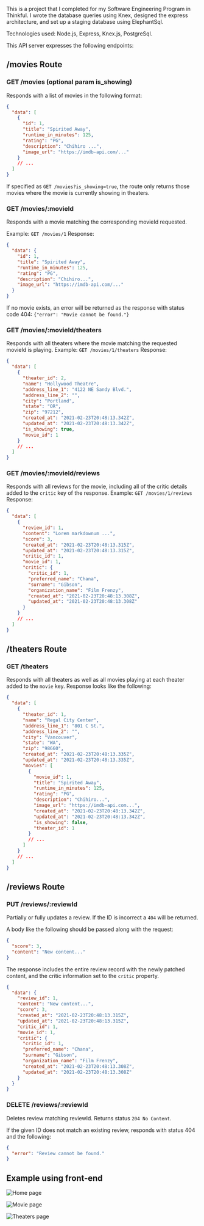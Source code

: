 This is a project that I completed for my Software Engineering Program in Thinkful.
I wrote the database queries using Knex, designed the express architecture, and set up a staging database using ElephantSql.

Technologies used: Node.js, Express, Knex.js, PostgreSql.

This API server expresses the following endpoints:

## /movies Route

### GET /movies (optional param is_showing)

Responds with a list of movies in the following format:

```json
{
  "data": [
    {
      "id": 1,
      "title": "Spirited Away",
      "runtime_in_minutes": 125,
      "rating": "PG",
      "description": "Chihiro ...",
      "image_url": "https://imdb-api.com/..."
    }
    // ...
  ]
}
```

If specified as `GET /movies?is_showing=true`, the route only returns those movies where the movie is currently showing in theaters.

### GET /movies/:movieId

Responds with a movie matching the corresponding movieId requested.

Example: `GET /movies/1`
Response:

```json
{
  "data": {
    "id": 1,
    "title": "Spirited Away",
    "runtime_in_minutes": 125,
    "rating": "PG",
    "description": "Chihiro...",
    "image_url": "https://imdb-api.com/..."
  }
}
```

If no movie exists, an error will be returned as the response with status code 404: `{"error": "Movie cannot be found."}`

### GET /movies/:movieId/theaters

Responds with all theaters where the movie matching the requested movieId is playing.
Example: `GET /movies/1/theaters`
Response:

```json
{
  "data": [
    {
      "theater_id": 2,
      "name": "Hollywood Theatre",
      "address_line_1": "4122 NE Sandy Blvd.",
      "address_line_2": "",
      "city": "Portland",
      "state": "OR",
      "zip": "97212",
      "created_at": "2021-02-23T20:48:13.342Z",
      "updated_at": "2021-02-23T20:48:13.342Z",
      "is_showing": true,
      "movie_id": 1
    }
    // ...
  ]
}
```

### GET /movies/:movieId/reviews

Responds with all reviews for the movie, including all of the critic details added to the `critic` key of the response.
Example: `GET /movies/1/reviews`
Response:

```json
{
  "data": [
    {
      "review_id": 1,
      "content": "Lorem markdownum ...",
      "score": 3,
      "created_at": "2021-02-23T20:48:13.315Z",
      "updated_at": "2021-02-23T20:48:13.315Z",
      "critic_id": 1,
      "movie_id": 1,
      "critic": {
        "critic_id": 1,
        "preferred_name": "Chana",
        "surname": "Gibson",
        "organization_name": "Film Frenzy",
        "created_at": "2021-02-23T20:48:13.308Z",
        "updated_at": "2021-02-23T20:48:13.308Z"
      }
    }
    // ...
  ]
}
```

## /theaters Route

### GET /theaters

Responds with all theaters as well as all movies playing at each theater added to the `movie` key. Response looks like the following:

```json
{
  "data": [
    {
      "theater_id": 1,
      "name": "Regal City Center",
      "address_line_1": "801 C St.",
      "address_line_2": "",
      "city": "Vancouver",
      "state": "WA",
      "zip": "98660",
      "created_at": "2021-02-23T20:48:13.335Z",
      "updated_at": "2021-02-23T20:48:13.335Z",
      "movies": [
        {
          "movie_id": 1,
          "title": "Spirited Away",
          "runtime_in_minutes": 125,
          "rating": "PG",
          "description": "Chihiro...",
          "image_url": "https://imdb-api.com...",
          "created_at": "2021-02-23T20:48:13.342Z",
          "updated_at": "2021-02-23T20:48:13.342Z",
          "is_showing": false,
          "theater_id": 1
        }
        // ...
      ]
    }
    // ...
  ]
}
```

## /reviews Route

### PUT /reviews/:reviewId

Partially or fully updates a review. If the ID is incorrect a `404` will be returned.

A body like the following should be passed along with the request:

```json
{
  "score": 3,
  "content": "New content..."
}
```

The response includes the entire review record with the newly patched content, and the critic information set to the `critic` property.

```json
{
  "data": {
    "review_id": 1,
    "content": "New content...",
    "score": 3,
    "created_at": "2021-02-23T20:48:13.315Z",
    "updated_at": "2021-02-23T20:48:13.315Z",
    "critic_id": 1,
    "movie_id": 1,
    "critic": {
      "critic_id": 1,
      "preferred_name": "Chana",
      "surname": "Gibson",
      "organization_name": "Film Frenzy",
      "created_at": "2021-02-23T20:48:13.308Z",
      "updated_at": "2021-02-23T20:48:13.308Z"
    }
  }
}
```

### DELETE /reviews/:reviewId

Deletes review matching reviewId. Returns status `204 No Content`.

If the given ID does not match an existing review, responds with status 404 and the following:

```json
{
  "error": "Review cannot be found."
}
```

## Example using front-end

![Home page](/images/screenshot1.png)

![Movie page](/images/screenshot2.png)

![Theaters page](/images/screenshot3.png)
